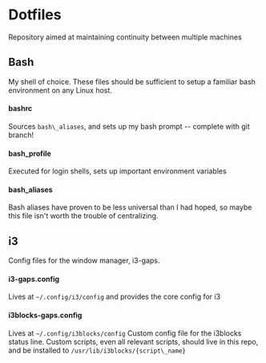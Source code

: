 # Dotfiles
Repository aimed at maintaining continuity between multiple machines

## Bash
My shell of choice. These files should be sufficient to setup a familiar bash
environment on any Linux host.

#### bashrc
Sources `bash\_aliases`, and sets up my bash prompt -- complete with git branch!

#### bash\_profile
Executed for login shells, sets up important environment variables

#### bash\_aliases
Bash aliases have proven to be less universal than I had hoped, so maybe this
file isn't worth the trouble of centralizing.

## i3
Config files for the window manager, i3-gaps.

#### i3-gaps.config
Lives at `~/.config/i3/config` and provides the core config for i3

#### i3blocks-gaps.config
Lives at `~/.config/i3blocks/config`
Custom config file for the i3blocks status line. Custom scripts, even all
relevant scripts, should live in this repo, and be installed to
`/usr/lib/i3blocks/{script\_name}`
